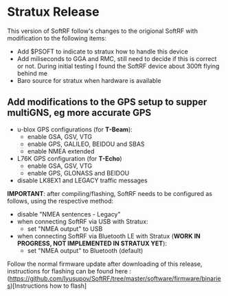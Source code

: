 # Stratux Release

This version of SoftRF follow's changes to the origional SoftRF with modification to the following items:

- Add $PSOFT to indicate to stratux how to handle this device
- Add miliseconds to GGA and RMC, still need to decide if this is correct or not. During initial testing I found the SoftRF device about 300ft flying behind me
- Baro source for stratux when hardware is available


## Add modifications to the GPS setup to supper multiGNS, eg more accurate GPS

- u-blox GPS configurations (for **T-Beam**):
    - enable GSA, GSV, VTG
    - enable GPS, GALILEO, BEIDOU and SBAS
    - enable NMEA extended
- L76K GPS configuration (for **T-Echo**)
    - enable GSA, GSV, VTG
    - enable GPS, GLONASS and BEIDOU
- disable LK8EX1 and LEGACY traffic messages

**IMPORTANT**: after compiling/flashing, SoftRF needs to be configured as follows, using the respective method:
- disable "NMEA sentences - Legacy"
- when connecting SoftRF via USB with Stratux:
    - set "NMEA output" to USB
- when connecting SoftRF via Bluetooth LE with Stratux (**WORK IN PROGRESS, NOT IMPLEMENTED IN STRATUX YET**):
    - set "NMEA output" to Bluetooth (default)

Follow the normal firmware update after downloading of this release, instructions for flashing can be found here : (https://github.com/lyusupov/SoftRF/tree/master/software/firmware/binaries)[Instructions how to flash]
